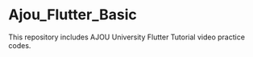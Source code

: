 # Ajou_Flutter_Basic

This repository includes AJOU University Flutter Tutorial video practice codes.

